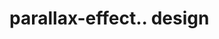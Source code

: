 # parallax-effect.. design                                                                                                       

